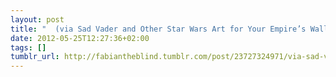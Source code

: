 ```yaml
---
layout: post
title: "  (via Sad Vader and Other Star Wars Art for Your Empire’s Walls | Wired Design"
date: 2012-05-25T12:27:36+02:00
tags: []
tumblr_url: http://fabiantheblind.tumblr.com/post/23727324971/via-sad-vader-and-other-star-wars-art-for-your
---
```

